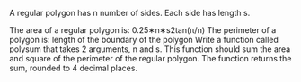 A regular polygon has n number of sides. Each side has length s.

The area of a regular polygon is:  0.25∗n∗s2tan(π/n) 
The perimeter of a polygon is: length of the boundary of the polygon
Write a function called polysum that takes 2 arguments, n and s. This function should sum the area and square of the perimeter of the regular polygon. The function returns the sum, rounded to 4 decimal places.
